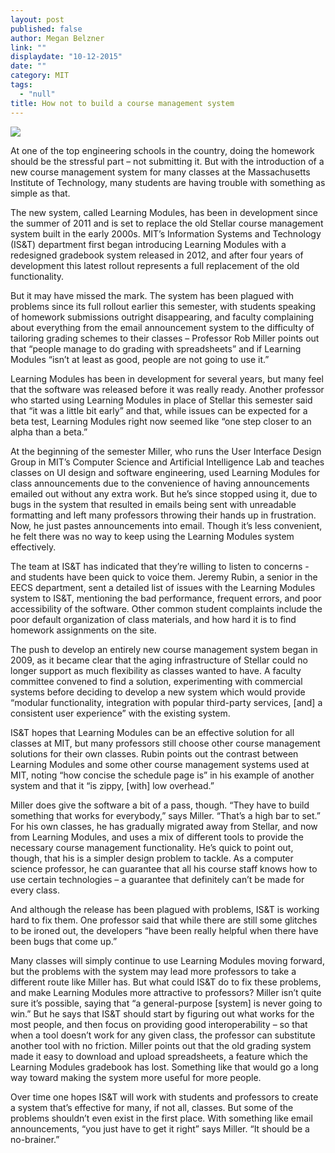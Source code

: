 ```yaml
---
layout: post
published: false
author: Megan Belzner
link: ""
displaydate: "10-12-2015"
date: ""
category: MIT
tags: 
  - "null"
title: How not to build a course management system
---
```




![](http://web.mit.edu/belzner/Public/lmod-front.png)

At one of the top engineering schools in the country, doing the homework should be the stressful part – not submitting it. But with the introduction of a new course management system for many classes at the Massachusetts Institute of Technology, many students are having trouble with something as simple as that.

The new system, called Learning Modules, has been in development since the summer of 2011 and is set to replace the old Stellar course management system built in the early 2000s. MIT’s Information Systems and Technology (IS&T) department first began introducing Learning Modules with a redesigned gradebook system released in 2012, and after four years of development this latest rollout represents a full replacement of the old functionality.

But it may have missed the mark. The system has been plagued with problems since its full rollout earlier this semester, with students speaking of homework submissions outright disappearing, and faculty complaining about everything from the email announcement system to the difficulty of tailoring grading schemes to their classes – Professor Rob Miller points out that “people manage to do grading with spreadsheets” and if Learning Modules “isn’t at least as good, people are not going to use it.”

Learning Modules has been in development for several years, but many feel that the software was released before it was really ready. Another professor who started using Learning Modules in place of Stellar this semester said that “it was a little bit early” and that, while issues can be expected for a beta test, Learning Modules right now seemed like “one step closer to an alpha than a beta.”

At the beginning of the semester Miller, who runs the User Interface Design Group in MIT’s Computer Science and Artificial Intelligence Lab and teaches classes on UI design and software engineering, used Learning Modules for class announcements due to the convenience of having announcements emailed out without any extra work. But he’s since stopped using it, due to bugs in the system that resulted in emails being sent with unreadable formatting and left many professors throwing their hands up in frustration. Now, he just pastes announcements into email. Though it’s less convenient, he felt there was no way to keep using the Learning Modules system effectively.

The team at IS&T has indicated that they’re willing to listen to concerns - and students have been quick to voice them. Jeremy Rubin, a senior in the EECS department, sent a detailed list of issues with the Learning Modules system to IS&T, mentioning the bad performance, frequent errors, and poor accessibility of the software. Other common student complaints include the poor default organization of class materials, and how hard it is to find homework assignments on the site.

The push to develop an entirely new course management system began in 2009, as it became clear that the aging infrastructure of Stellar could no longer support as much flexibility as classes wanted to have. A faculty committee convened to find a solution, experimenting with commercial systems before deciding to develop a new system which would provide “modular functionality, integration with popular third-party services, [and] a consistent user experience” with the existing system.

IS&T hopes that Learning Modules can be an effective solution for all classes at MIT, but many professors still choose other course management solutions for their own classes. Rubin points out the contrast between Learning Modules and some other course management systems used at MIT, noting “how concise the schedule page is” in his example of another system and that it “is zippy, [with] low overhead.”

Miller does give the software a bit of a pass, though. “They have to build something that works for everybody,” says Miller. “That’s a high bar to set.” For his own classes, he has gradually migrated away from Stellar, and now from Learning Modules, and uses a mix of different tools to provide the necessary course management functionality. He’s quick to point out, though, that his is a simpler design problem to tackle. As a computer science professor, he can guarantee that all his course staff knows how to use certain technologies – a guarantee that definitely can’t be made for every class.

And although the release has been plagued with problems, IS&T is working hard to fix them. One professor said that while there are still some glitches to be ironed out, the developers “have been really helpful when there have been bugs that come up.”

Many classes will simply continue to use Learning Modules moving forward, but the problems with the system may lead more professors to take a different route like Miller has. But what could IS&T do to fix these problems, and make Learning Modules more attractive to professors? Miller isn’t quite sure it’s possible, saying that “a general-purpose [system] is never going to win.” But he says that IS&T should start by figuring out what works for the most people, and then focus on providing good interoperability – so that when a tool doesn’t work for any given class, the professor can substitute another tool with no friction. Miller points out that the old grading system made it easy to download and upload spreadsheets, a feature which the Learning Modules gradebook has lost. Something like that would go a long way toward making the system more useful for more people. 

Over time one hopes IS&T will work with students and professors to create a system that’s effective for many, if not all, classes. But some of the problems shouldn’t even exist in the first place. With something like email announcements, “you just have to get it right” says Miller. “It should be a no-brainer.”
